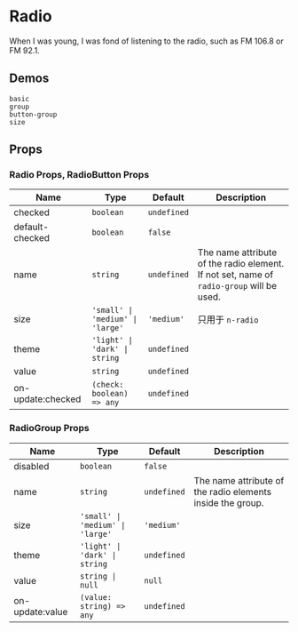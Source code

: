 # Radio
<!--single-column-->
When I was young, I was fond of listening to the radio, such as FM 106.8 or FM 92.1.
## Demos
```demo
basic
group
button-group
size
```

## Props
### Radio Props, RadioButton Props
|Name|Type|Default|Description|
|-|-|-|-|
|checked|`boolean`|`undefined`||
|default-checked|`boolean`|`false`||
|name|`string`|`undefined`|The name attribute of the radio element. If not set, name of `radio-group` will be used.|
|size|`'small' \| 'medium' \| 'large'`|`'medium'`|只用于 `n-radio`|
|theme|`'light' \| 'dark' \| string`|`undefined`||
|value|`string`|`undefined`||
|on-update:checked|`(check: boolean) => any`|`undefined`||

### RadioGroup Props
|Name|Type|Default|Description|
|-|-|-|-|
|disabled|`boolean`|`false`||
|name|`string`|`undefined`|The name attribute of the radio elements inside the group.|
|size|`'small' \| 'medium' \| 'large'`|`'medium'`||
|theme|`'light' \| 'dark' \| string`|`undefined`||
|value|`string \| null`|`null`||
|on-update:value|`(value: string) => any`|`undefined`||